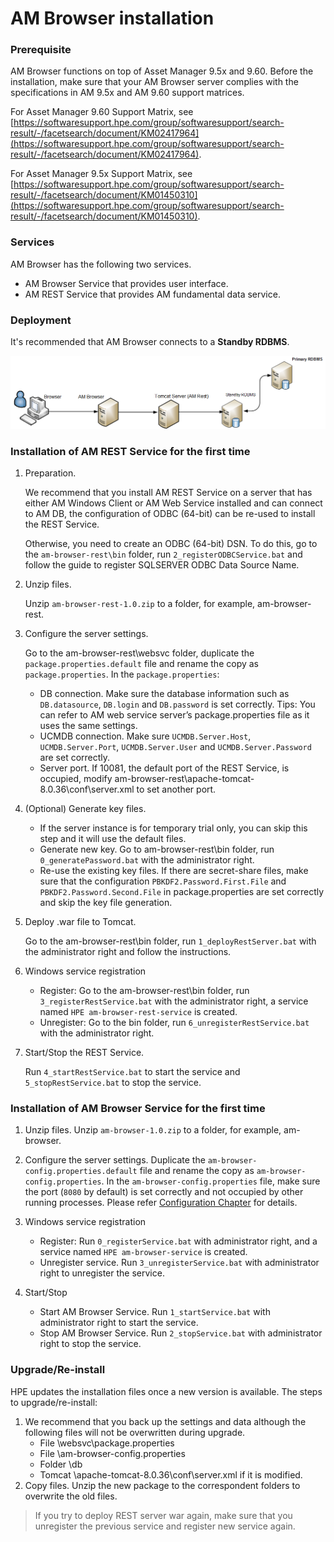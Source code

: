 # AM Browser installation

### Prerequisite

AM Browser functions on top of Asset Manager 9.5x and 9.60. Before the installation, make sure that your AM Browser server complies with the specifications in AM 9.5x and AM 9.60 support matrices. 

For Asset Manager 9.60 Support Matrix, see [https://softwaresupport.hpe.com/group/softwaresupport/search-result/-/facetsearch/document/KM02417964](https://softwaresupport.hpe.com/group/softwaresupport/search-result/-/facetsearch/document/KM02417964).

For Asset Manager 9.5x Support Matrix, see [https://softwaresupport.hpe.com/group/softwaresupport/search-result/-/facetsearch/document/KM01450310](https://softwaresupport.hpe.com/group/softwaresupport/search-result/-/facetsearch/document/KM01450310).

### Services

AM Browser has the following two services.

- AM Browser Service that provides user interface.
- AM REST Service that provides AM fundamental data service.

### Deployment

It's recommended that AM Browser connects to a **Standby RDBMS**.

![Deploy diagram](img/AMB_1.0_Standalone.png)


### Installation of AM REST Service for the first time

1. Preparation. 

    We recommend that you install AM REST Service on a server that has either AM Windows Client or AM Web Service installed and can connect to AM DB, the configuration of ODBC (64-bit) can be re-used to install the REST Service.

    Otherwise, you need to create an ODBC (64-bit) DSN. To do this, go to the `am-browser-rest\bin` folder, run `2_registerODBCService.bat` and follow the guide to register SQLSERVER ODBC Data Source Name.


1. Unzip files. 

    Unzip `am-browser-rest-1.0.zip` to a folder, for example, am-browser-rest.

1. Configure the server settings. 

    Go to the am-browser-rest\websvc folder, duplicate the `package.properties.default` file and rename the copy as `package.properties`. In the `package.properties`:

    - DB connection. Make sure the database information such as `DB.datasource`, `DB.login` and `DB.password` is set correctly. Tips: You can refer to AM web service server’s package.properties file as it uses the same settings.
    - UCMDB connection. Make sure `UCMDB.Server.Host`, `UCMDB.Server.Port`, `UCMDB.Server.User` and `UCMDB.Server.Password` are set correctly.
    - Server port. If 10081, the default port of the REST Service, is occupied, modify am-browser-rest\apache-tomcat-8.0.36\conf\server.xml to set another port.

1. (Optional) Generate key files.
    
    - If the server instance is for temporary trial only, you can skip this step and it will use the default files.
    - Generate new key. Go to am-browser-rest\bin folder, run `0_generatePassword.bat` with the administrator right.
    - Re-use the existing key files. If there are secret-share files, make sure that the configuration `PBKDF2.Password.First.File` and `PBKDF2.Password.Second.File` in package.properties are set correctly and skip the key file generation.

1. Deploy .war file to Tomcat. 

    Go to the am-browser-rest\bin folder, run `1_deployRestServer.bat` with the administrator right and follow the instructions.

1. Windows service registration

    - Register: Go to the am-browser-rest\bin folder, run `3_registerRestService.bat` with the administrator right, a service named `HPE am-browser-rest-service` is created.
    - Unregister: Go to the bin folder, run `6_unregisterRestService.bat` with the administrator right.

1. Start/Stop the REST Service. 

    Run `4_startRestService.bat` to start the service and `5_stopRestService.bat` to stop the service.


### Installation of AM Browser Service for the first time

1. Unzip files. Unzip `am-browser-1.0.zip` to a folder, for example, am-browser. 
1. Configure the server settings. Duplicate the `am-browser-config.properties.default` file and rename the copy as `am-browser-config.properties`. 
In the `am-browser-config.properties` file, make sure the port (`8080` by default) is set correctly and not occupied by other running processes.
Please refer [Configuration Chapter](configuration) for details.

1. Windows service registration
    - Register: Run `0_registerService.bat` with administrator right, and a service named `HPE am-browser-service` is created.
    - Unregister service. Run `3_unregisterService.bat` with administrator right to unregister the service.
1. Start/Stop
    - Start AM Browser Service. Run `1_startService.bat` with administrator right to start the service.
    - Stop AM Browser Service. Run `2_stopService.bat` with administrator right to stop the service.

### Upgrade/Re-install

HPE updates the installation files once a new version is available. The steps to upgrade/re-install:

1. We recommend that you back up the settings and data although the following files will not be overwritten during upgrade.
    - File <am-browser-rest>\websvc\package.properties
    - File <am-browser>\am-browser-config.properties
    - Folder <am-browser>\db
    - Tomcat <am-browser-rest>\apache-tomcat-8.0.36\conf\server.xml if it is modified.
1. Copy files. Unzip the new package to the correspondent folders to overwrite the old files.

> If you try to deploy REST server war again, make sure that you unregister the previous service and register new service again.